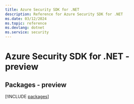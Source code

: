 ```yaml
---
title: Azure Security SDK for .NET
description: Reference for Azure Security SDK for .NET
ms.date: 03/12/2024
ms.topic: reference
ms.devlang: dotnet
ms.service: security
---
```

# Azure Security SDK for .NET - preview
## Packages - preview
[!INCLUDE [packages](security-index.md)]